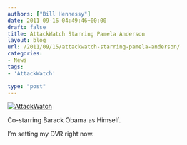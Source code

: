 ```yaml
---
authors: ["Bill Hennessy"]
date: 2011-09-16 04:49:46+00:00
draft: false
title: AttackWatch Starring Pamela Anderson
layout: blog
url: /2011/09/15/attackwatch-starring-pamela-anderson/
categories:
- News
tags:
- 'AttackWatch'

type: "post"
---
```


[![AttackWatch](https://hennessysview.com/wp-content/uploads/2011/09/AttackWatch_thumb.png)
](https://hennessysview.com/wp-content/uploads/2011/09/AttackWatch.png)

Co-starring Barack Obama as Himself.

I’m setting my DVR right now.

